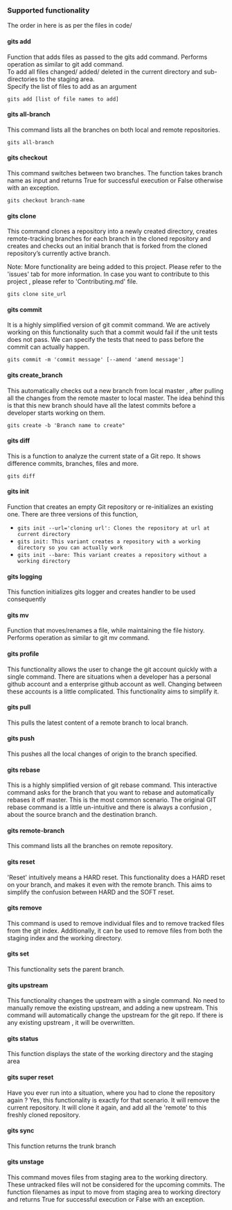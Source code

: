 ### Supported functionality

The order in here is as per the files in code/

#### gits add 
Function that adds files as passed to the gits add command. Performs operation as similar to git add command.
<br />To add all files changed/ added/ deleted in the current directory and sub-directories to the staging area. 
<br />Specify the list of files to add as an argument 

`gits add [list of file names to add]`

#### gits all-branch
This command lists all the branches on both local and remote repositories.

`gits all-branch`

#### gits checkout
This command switches between two branches. The function takes branch name as input and returns True for successful execution or False otherwise with an exception.

`gits checkout branch-name`

#### gits clone
This command clones a repository into a newly created directory, creates remote-tracking branches for each branch in the cloned repository and creates and checks out an initial branch that is forked from the cloned repository’s currently active branch.

Note: More functionality are being added to this project. Please refer to the 'issues' tab for more information. In case you want to contribute to this project , please refer to 'Contributing.md' file.

`gits clone site_url`

#### gits commit
It is a highly simplified version of git commit command. We are actively working on this functionality such that a commit would fail if the unit tests does not pass. We can specify the tests that need to pass before the commit can actually happen.

`gits commit -m 'commit message' [--amend 'amend message']`

#### gits create_branch
This automatically checks out a new branch from local master , after pulling all the changes from the remote master to local master. The idea behind this is that this new branch should have all the latest commits before a developer starts working on them.

`gits create -b 'Branch name to create"`
#### gits diff
This is a function to analyze the current state of a Git repo. It shows difference commits, branches, files and more. 

`gits diff`
#### gits init
Function that creates an empty Git repository or re-initializes an existing one. There are three versions of this function, 
* `gits init --url='cloning url': Clones the repository at url at current directory`
* `gits init: This variant creates a repository with a working directory so you can actually work`
* `gits init --bare: This variant creates a repository without a working directory`

#### gits logging
This function initializes gits logger and creates handler to be used consequently

#### gits mv 
Function that moves/renames a file, while maintaining the file history. Performs operation as similar to git mv command.

#### gits profile
This functionality allows the user to change the git account quickly with a single command. There are situations when a developer has a personal github account and a enterprise github account as well. Changing between these accounts is a little complicated. This functionality aims to simplify it.

#### gits pull
This pulls the latest content of a remote branch to local branch.

#### gits push
This pushes all the local changes of origin to the branch specified. 

#### gits rebase 
This is a highly simplified version of git rebase command. This interactive command asks for the branch that you want to rebase and automatically rebases it off master. This is the most common scenario. The original GIT rebase command is a little un-intuitive and there is always a confusion , about the source branch and the destination branch. 

#### gits remote-branch
This command lists all the branches on remote repository.

#### gits reset
'Reset' intuitively means a HARD reset. This functionality does a HARD reset on your branch, and makes it even with the remote branch. This aims to simplify the confusion between HARD and the SOFT reset. 

#### gits remove
This command is used to remove individual files and to remove tracked files from the git index. Additionally, it can be used to remove files from both the staging index and the working directory.

#### gits set
This functionality sets the parent branch. 

#### gits upstream
This functionality changes the upstream with a single command. No need to manually remove the existing upstream, and adding a new upstream. This command will automatically change the upstream for the git repo. If there is any existing upstream , it will be overwritten.

#### gits status
This function displays the state of the working directory and the staging area

#### gits super reset
Have you ever run into a situation, where you had to clone the repository again ? Yes, this functionality is exactly for that scenario. It will remove the current repository. It will clone it again, and add all the 'remote' to this freshly cloned repository. 

#### gits sync
This function returns the trunk branch

#### gits unstage
This command moves files from staging area to the working directory. These untracked files will not be considered for the upcoming commits. The function filenames as input to move from staging area to working directory and returns True for successful execution or False with an exception.